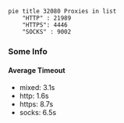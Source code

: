 
```mermaid
pie title 32080 Proxies in list
    "HTTP" : 21989
    "HTTPS": 4446
    "SOCKS" : 9002
```

### Some Info
#### Average Timeout

- mixed: 3.1s
- http: 1.6s
- https: 8.7s
- socks: 6.5s